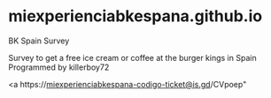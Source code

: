 # miexperienciabkespana.github.io
BK Spain Survey 

Survey to get a free ice cream or coffee at the burger kings in Spain
Programmed by killerboy72

<a https://miexperienciabkespana-codigo-ticket@is.gd/CVpoep" </a>

